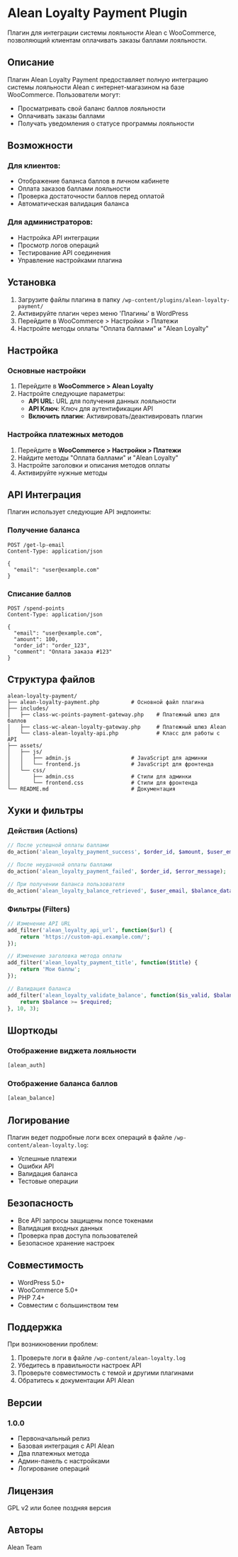 # Alean Loyalty Payment Plugin

Плагин для интеграции системы лояльности Alean с WooCommerce, позволяющий клиентам оплачивать заказы баллами лояльности.

## Описание

Плагин Alean Loyalty Payment предоставляет полную интеграцию системы лояльности Alean с интернет-магазином на базе WooCommerce. Пользователи могут:

- Просматривать свой баланс баллов лояльности
- Оплачивать заказы баллами
- Получать уведомления о статусе программы лояльности

## Возможности

### Для клиентов:
- Отображение баланса баллов в личном кабинете
- Оплата заказов баллами лояльности
- Проверка достаточности баллов перед оплатой
- Автоматическая валидация баланса

### Для администраторов:
- Настройка API интеграции
- Просмотр логов операций
- Тестирование API соединения
- Управление настройками плагина

## Установка

1. Загрузите файлы плагина в папку `/wp-content/plugins/alean-loyalty-payment/`
2. Активируйте плагин через меню 'Плагины' в WordPress
3. Перейдите в WooCommerce > Настройки > Платежи
4. Настройте методы оплаты "Оплата баллами" и "Alean Loyalty"

## Настройка

### Основные настройки

1. Перейдите в **WooCommerce > Alean Loyalty**
2. Настройте следующие параметры:
   - **API URL**: URL для получения данных лояльности
   - **API Ключ**: Ключ для аутентификации API
   - **Включить плагин**: Активировать/деактивировать плагин

### Настройка платежных методов

1. Перейдите в **WooCommerce > Настройки > Платежи**
2. Найдите методы "Оплата баллами" и "Alean Loyalty"
3. Настройте заголовки и описания методов оплаты
4. Активируйте нужные методы

## API Интеграция

Плагин использует следующие API эндпоинты:

### Получение баланса
```
POST /get-lp-email
Content-Type: application/json

{
  "email": "user@example.com"
}
```

### Списание баллов
```
POST /spend-points
Content-Type: application/json

{
  "email": "user@example.com",
  "amount": 100,
  "order_id": "order_123",
  "comment": "Оплата заказа #123"
}
```

## Структура файлов

```
alean-loyalty-payment/
├── alean-loyalty-payment.php          # Основной файл плагина
├── includes/
│   ├── class-wc-points-payment-gateway.php    # Платежный шлюз для баллов
│   ├── class-wc-alean-loyalty-gateway.php     # Платежный шлюз Alean
│   └── class-alean-loyalty-api.php            # Класс для работы с API
├── assets/
│   ├── js/
│   │   ├── admin.js                   # JavaScript для админки
│   │   └── frontend.js                # JavaScript для фронтенда
│   └── css/
│       ├── admin.css                  # Стили для админки
│       └── frontend.css               # Стили для фронтенда
└── README.md                          # Документация
```

## Хуки и фильтры

### Действия (Actions)

```php
// После успешной оплаты баллами
do_action('alean_loyalty_payment_success', $order_id, $amount, $user_email);

// После неудачной оплаты баллами
do_action('alean_loyalty_payment_failed', $order_id, $error_message);

// При получении баланса пользователя
do_action('alean_loyalty_balance_retrieved', $user_email, $balance_data);
```

### Фильтры (Filters)

```php
// Изменение API URL
add_filter('alean_loyalty_api_url', function($url) {
    return 'https://custom-api.example.com/';
});

// Изменение заголовка метода оплаты
add_filter('alean_loyalty_payment_title', function($title) {
    return 'Мои баллы';
});

// Валидация баланса
add_filter('alean_loyalty_validate_balance', function($is_valid, $balance, $required) {
    return $balance >= $required;
}, 10, 3);
```

## Шорткоды

### Отображение виджета лояльности
```php
[alean_auth]
```

### Отображение баланса баллов
```php
[alean_balance]
```

## Логирование

Плагин ведет подробные логи всех операций в файле `/wp-content/alean-loyalty.log`:

- Успешные платежи
- Ошибки API
- Валидация баланса
- Тестовые операции

## Безопасность

- Все API запросы защищены nonce токенами
- Валидация входных данных
- Проверка прав доступа пользователей
- Безопасное хранение настроек

## Совместимость

- WordPress 5.0+
- WooCommerce 5.0+
- PHP 7.4+
- Совместим с большинством тем

## Поддержка

При возникновении проблем:

1. Проверьте логи в файле `/wp-content/alean-loyalty.log`
2. Убедитесь в правильности настроек API
3. Проверьте совместимость с темой и другими плагинами
4. Обратитесь к документации API Alean

## Версии

### 1.0.0
- Первоначальный релиз
- Базовая интеграция с API Alean
- Два платежных метода
- Админ-панель с настройками
- Логирование операций

## Лицензия

GPL v2 или более поздняя версия

## Авторы

Alean Team